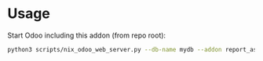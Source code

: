 # Usage

Start Odoo including this addon (from repo root):

```bash
python3 scripts/nix_odoo_web_server.py --db-name mydb --addon report_async
```
